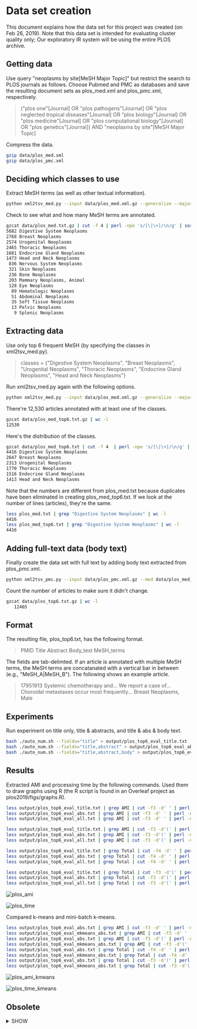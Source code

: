 # Data set creation

This document explains how the data set for this project was created (on Feb 26, 2019).  Note that this data set is intended for evaluating cluster quality only; Our exploratory IR system will be using the entire PLOS archive.

## Getting data

Use query "neoplasms by site[MeSH Major Topic]" but restrict the search to PLOS journals as follows. Choose Pubmed and PMC as databases and save the resulting document sets as plos_med.xml and plos_pmc.xml, respectively.

> ("plos one"[Journal] OR "plos pathogens"[Journal] OR "plos neglected tropical diseases"[Journal] OR "plos biology"[Journal] OR "plos medicine"[Journal] OR "plos computational biology"[Journal] OR "plos genetics"[Journal]) AND "neoplasms by site"[MeSH Major Topic]

Compress the data.

```bash
gzip data/plos_med.xml
gzip data/plos_pmc.xml
```

## Deciding which classes to use 

Extract MeSH terms (as well as other textual information).

```bash
python xml2tsv_med.py --input data/plos_med.xml.gz --generalize --major --code | gzip > data/plos_med.txt.gz
```

Check to see what and how many MeSH terms are annotated.

```bash
gzcat data/plos_med.txt.gz | cut -f 4 | perl -npe 's/[\|\+]/\n/g' | sort | uniq -c | sort -nr
5682 Digestive System Neoplasms
2768 Breast Neoplasms
2574 Urogenital Neoplasms
2465 Thoracic Neoplasms
1681 Endocrine Gland Neoplasms
1473 Head and Neck Neoplasms
 836 Nervous System Neoplasms
 321 Skin Neoplasms
 236 Bone Neoplasms
 203 Mammary Neoplasms, Animal
 128 Eye Neoplasms
  89 Hematologic Neoplasms
  51 Abdominal Neoplasms
  35 Soft Tissue Neoplasms
  13 Pelvic Neoplasms
   9 Splenic Neoplasms
```

## Extracting data

Use only top 6 frequent MeSH (by specifying the classes in xml2tsv_med.py).

> classes = {"Digestive System Neoplasms",
>            "Breast Neoplasms",
>            "Urogenital Neoplasms",
>            "Thoracic Neoplasms",
>            "Endocrine Gland Neoplasms",
>            "Head and Neck Neoplasms"}

Run xml2tsv_med.py again with the following options.

```bash
python xml2tsv_med.py --input data/plos_med.xml.gz --generalize --major --code --restrict | gzip > data/plos_med_top6.txt.gz
```

There're 12,530 articles annotated with at least one of the classes.

```bash
gzcat data/plos_med_top6.txt.gz | wc -l  
12530 
```

Here's the distribution of the classes. 

```bash
gzcat data/plos_med_top6.txt | cut -f 4  | perl -npe 's/[\|\+]/\n/g' | sort | uniq -c | sort -nr
4416 Digestive System Neoplasms
2647 Breast Neoplasms
2313 Urogenital Neoplasms
1770 Thoracic Neoplasms
1516 Endocrine Gland Neoplasms
1413 Head and Neck Neoplasms
```

Note that the numbers are different from plos_med.txt because duplicates have been eliminated in creating plos_med_top6.txt.  If we look at the number of lines (articles), they're the same.

```bash
less plos_med.txt | grep "Digestive System Neoplasms" | wc -l
4416
less plos_med_top6.txt | grep "Digestive System Neoplasms" | wc -l
4416
```

## Adding full-text data (body text)

Finally create the data set with full text by adding body text extracted from plos_pmc.xml.

```bash
python xml2tsv_pmc.py --input data/plos_pmc.xml.gz --med data/plos_med_top6.txt.gz | gzip > data/plos_top6.txt.gz
```

Count the number of articles to make sure it didn't change.

```bash
gzcat data/plos_top6.txt.gz | wc -l
   12465
```

## Format

The resulting file, plos_top6.txt, has the following format.

> PMID  Title  Abstract  Body_text  MeSH_terms

The fields are tab-delimted.  If an article is annotated with multiple MeSH terms, the MeSH terms are concatanated with a vertical bar in between (e.g., "MeSH_A|MeSH_B").  The following shows an example article.

> 17951913  Systemic chemotherapy and...  We report a case of...  Choroidal metastases occur most frequently...  Breast Neoplasms, Male
 
## Experiments

Run experiment on title only, title & abstracts, and title & abs & body text.

```sh
bash ./auto_num.sh --fields="title" > output/plos_top6_eval_title.txt
bash ./auto_num.sh --fields="title,abstract" > output/plos_top6_eval_abs.txt
bash ./auto_num.sh --fields="title,abstract,body" > output/plos_top6_eval_all.txt
```

## Results

Extracted AMI and processing time by the following commands.
Used them to draw graphs using R (the R script is found in an Overleaf project as plos2019/figs/graphs.R). 

```sh
less output/plos_top6_eval_title.txt | grep AMI | cut -f3 -d' ' | perl -npe 's/\n/,/'
less output/plos_top6_eval_abs.txt | grep AMI | cut -f3 -d' ' | perl -npe 's/\n/,/'
less output/plos_top6_eval_all.txt | grep AMI | cut -f3 -d' ' | perl -npe 's/\n/,/'

less output/plos_top6_eval_title.txt | grep AMI | cut -f3 -d'(' | perl -npe 's/\)\n/,/'
less output/plos_top6_eval_abs.txt | grep AMI | cut -f3 -d'(' | perl -npe 's/\)\n/,/'
less output/plos_top6_eval_all.txt | grep AMI | cut -f3 -d'(' | perl -npe 's/\)\n/,/'

less output/plos_top6_eval_title.txt | grep Total | cut -f4 -d' ' | perl -npe 's/\n/,/'
less output/plos_top6_eval_abs.txt | grep Total | cut -f4 -d' ' | perl -npe 's/\n/,/'
less output/plos_top6_eval_all.txt | grep Total | cut -f4 -d' ' | perl -npe 's/\n/,/'

less output/plos_top6_eval_title.txt | grep Total | cut -f3 -d'(' | perl -npe 's/\)\n/,/'
less output/plos_top6_eval_abs.txt | grep Total | cut -f3 -d'(' | perl -npe 's/\)\n/,/'
less output/plos_top6_eval_all.txt | grep Total | cut -f3 -d'(' | perl -npe 's/\)\n/,/'
```

![plos_ami](plos_ami.png)

![plos_time](plos_time.png)

Compared k-means and mini-batch k-means.

```sh
less output/plos_top6_eval_abs.txt | grep AMI | cut -f3 -d' ' | perl -npe 's/\n/,/'
less output/plos_top6_eval_mkmeans_abs.txt | grep AMI | cut -f3 -d' ' | perl -npe 's/\n/,/'
less output/plos_top6_eval_abs.txt | grep AMI | cut -f3 -d'(' | perl -npe 's/\)\n/,/'
less output/plos_top6_eval_mkmeans_abs.txt | grep AMI | cut -f3 -d'(' | perl -npe 's/\)\n/,/'
less output/plos_top6_eval_abs.txt | grep Total | cut -f4 -d' ' | perl -npe 's/\n/,/'
less output/plos_top6_eval_mkmeans_abs.txt | grep Total | cut -f4 -d' ' | perl -npe 's/\n/,/'
less output/plos_top6_eval_abs.txt | grep Total | cut -f3 -d'(' | perl -npe 's/\)\n/,/'
less output/plos_top6_eval_mkmeans_abs.txt | grep Total | cut -f3 -d'(' | perl -npe 's/\)\n/,/'
```

![plos_ami_kmeans](plos_ami_kmeans.png)

![plos_time_kmeans](plos_time_kmeans.png)


## Obsolete

<details><summary>SHOW</summary>

## Experiments

Run experiment on abstracts and full texts.

```bash
nice python eval.py --input data/plos_top6.txt.gz --output output/plos_med_top6_eval_title_sgl.csv -k 6 -f title --single --format full -t -1 --df -1 > log_med_title_sgl.txt &
nice python eval.py --input data/plos_top6.txt.gz --output output/plos_med_top6_eval_sgl.csv -k 6 -f "title,abstract" --single --format full -t -1 --df -1 > log_med_sgl.txt &
nice python eval.py --input data/plos_top6.txt.gz --output output/plos_top6_eval_sgl.csv -k 6 --single --format full -t -1 --df -1 > log_sgl.txt & 
```

### Results on titles

```bash
less output/plos_med_top6_eval_title_sgl.csv | grep ",6,0." | sort -t',' -k13 -nr | head
1,8,1.40,20,kmeans,nan,6,0.6186,0.5500,0.5823,0.5823,0.3667,0.5820,0.5306,0.8768,0.7290,0.2688,0.1492
1,14,0.60,50,kmeans,nan,6,0.5954,0.5539,0.5739,0.5739,0.4283,0.5736,0.5660,0.8081,0.7367,0.1307,0.0954
1,16,1.00,40,kmeans,nan,6,0.5914,0.5526,0.5713,0.5713,0.4325,0.5710,0.5680,0.8067,0.7379,0.1546,0.1059
1,6,0.60,40,kmeans,nan,6,0.5897,0.5481,0.5681,0.5681,0.4207,0.5678,0.5605,0.8976,0.7347,0.1684,0.1112
1,10,0.80,0,kmeans,nan,6,0.5806,0.5388,0.5589,0.5589,0.4028,0.5586,0.5491,0.8990,0.7375,0.0549,0.0458
1,16,1.60,0,kmeans,nan,6,0.5878,0.5298,0.5573,0.5573,0.3111,0.5570,0.4852,0.8334,0.6950,0.1023,0.0727
1,12,1.40,0,kmeans,nan,6,0.5799,0.5355,0.5568,0.5568,0.3135,0.5565,0.4816,0.8215,0.6942,0.0946,0.0696
1,16,1.20,50,kmeans,nan,6,0.5896,0.5252,0.5555,0.5555,0.3236,0.5552,0.4976,0.8350,0.7088,0.1297,0.0994
1,10,1.40,40,kmeans,nan,6,0.5716,0.5364,0.5535,0.5535,0.3749,0.5531,0.5228,0.7763,0.6781,0.1630,0.1138
1,16,1.20,20,kmeans,nan,6,0.5742,0.5323,0.5525,0.5525,0.3171,0.5522,0.4834,0.8138,0.6950,0.2292,0.1338
```

### Results on abstracts

```bash
less output/plos_med_top6_eval_sgl.csv | grep -v "^1,6,0" | grep ",6,0." | sort -t',' -k13 -nr | head
1,16,1.00,40,kmeans,nan,6,0.6419,0.5726,0.6053,0.6053,0.3707,0.6050,0.5333,0.8819,0.7326,0.2169,0.1856
1,16,1.00,10,kmeans,nan,6,0.6413,0.5600,0.5979,0.5979,0.3643,0.5976,0.5338,0.8834,0.7285,0.3893,0.2400
1,16,0.80,30,kmeans,nan,6,0.6361,0.5510,0.5905,0.5905,0.3530,0.5902,0.5273,0.8860,0.7234,0.2397,0.2068
1,14,1.60,40,kmeans,nan,6,0.6273,0.5539,0.5883,0.5883,0.3701,0.5880,0.5356,0.8782,0.7309,0.2767,0.2097
1,10,1.20,20,kmeans,nan,6,0.6272,0.5530,0.5878,0.5878,0.3684,0.5875,0.5348,0.8749,0.7291,0.3607,0.3063
1,12,1.00,40,kmeans,nan,6,0.6299,0.5463,0.5851,0.5851,0.3434,0.5848,0.5201,0.8813,0.7190,0.2437,0.2072
1,16,1.60,20,kmeans,nan,6,0.6082,0.5619,0.5841,0.5841,0.3866,0.5838,0.5383,0.8945,0.7317,0.3300,0.2831
1,10,1.20,40,kmeans,nan,6,0.6031,0.5604,0.5810,0.5810,0.3651,0.5807,0.5188,0.9895,0.7466,0.2868,0.2337
1,8,1.00,20,kmeans,nan,6,0.6149,0.5506,0.5810,0.5810,0.3543,0.5806,0.5203,0.8778,0.7228,0.3864,0.3246
1,10,1.00,40,kmeans,nan,6,0.6227,0.5400,0.5784,0.5784,0.3429,0.5781,0.5198,0.9873,0.7181,0.2724,0.2291
```

### Results on full texts

```bash
less output/plos_top6_eval_sgl.csv | grep ",6,0." | sort -t',' -k13 -nr | head
1,14,1.20,20,kmeans,nan,6,0.5270,0.4613,0.4920,0.4920,0.2139,0.4916,0.4215,0.8207,0.6513,0.2620,0.1781
1,10,0.60,20,kmeans,nan,6,0.5468,0.4345,0.4842,0.4842,0.2184,0.4838,0.4473,0.8550,0.6127,0.1980,0.1851
1,14,1.60,0,kmeans,nan,6,0.5120,0.4588,0.4839,0.4839,0.2370,0.4836,0.4321,0.8116,0.6620,0.2196,0.1467
1,12,1.20,10,kmeans,nan,6,0.5170,0.4535,0.4832,0.4832,0.2010,0.4828,0.4117,0.8205,0.6445,0.3144,0.2460
1,16,1.40,0,kmeans,nan,6,0.5141,0.4531,0.4816,0.4816,0.2229,0.4813,0.4259,0.9737,0.6537,0.1632,0.1146
1,14,1.20,40,kmeans,nan,6,0.5289,0.4366,0.4784,0.4784,0.2061,0.4780,0.4289,0.8319,0.6394,0.1911,0.1591
1,12,1.20,0,kmeans,nan,6,0.5123,0.4455,0.4766,0.4766,0.2011,0.4762,0.4137,0.8219,0.6448,0.1844,0.1398
1,12,0.80,10,kmeans,nan,6,0.5119,0.4444,0.4758,0.4758,0.2065,0.4754,0.4178,0.8200,0.6461,0.3068,0.2050
1,12,1.20,20,kmeans,nan,6,0.5107,0.4439,0.4750,0.4750,0.1943,0.4746,0.4089,0.8252,0.6411,0.2631,0.1922
1,8,0.60,20,kmeans,nan,6,0.5134,0.4353,0.4711,0.4711,0.1797,0.4707,0.4045,0.8274,0.6323,0.2344,0.2065
```

## Sample size and cluster quality

### for titles
```bash
# sample=0 means 'use all'
for i in 100 200 400 600 800 1000 2000 4000 6000 8000 10000 0; do
  echo -n $i
  nice python visual_library.py -i data/plos_top6.txt.gz --single --format full --fields title --clustering kmeans --svd 20 -r 8 -d 1.4 -k 6 --sample $i | grep A-MI
done
100 A-MI         = 0.320289
200 A-MI         = 0.203923
400 A-MI         = 0.085942
600 A-MI         = 0.233143
800 A-MI         = 0.416032
1000 A-MI         = 0.496599
2000 A-MI         = 0.623462
4000 A-MI         = 0.538047
6000 A-MI         = 0.487626
8000 A-MI         = 0.560157
10000 A-MI         = 0.519458
0 A-MI         = 0.581956

# make title only data
less data/plos_top6.txt.gz | perl -ne '@a=split(/\t/);print("$a[0]\t$a[1]\t\t\t$a[4]")' | gzip > data/plos_top6_title.txt.gz
# measure
for i in 100 200 400 600 800 1000 2000 4000 6000 8000 10000 0; do   echo -n "$i ";   nice python visual_library.py -i data/plos_top6_title.txt.gz --single --format full --fields title --clustering kmeans --svd 20 -r 8 -d 1.4 -k 6 --sample $i | grep "Processing time"; done 
100 Processing time (sec): 0.06934070587158203
200 Processing time (sec): 0.21411657333374023
400 Processing time (sec): 0.2160656452178955
600 Processing time (sec): 0.24439454078674316
800 Processing time (sec): 0.27433323860168457
1000 Processing time (sec): 0.3233377933502197
2000 Processing time (sec): 0.42231249809265137
4000 Processing time (sec): 0.7704150676727295
6000 Processing time (sec): 1.236863613128662
8000 Processing time (sec): 1.9074664115905762
10000 Processing time (sec): 2.7687151432037354
0 Processing time (sec): 3.2354702949523926
```

### for titles and abstracts
```bash

# sample=0 means 'use all'
for i in 100 200 400 600 800 1000 2000 4000 6000 8000 10000 0; do
  echo -n $i
  nice python visual_library.py -i data/plos_top6.txt.gz --single --format full --fields title,abs --clustering kmeans --svd 40 -r 16 -d 1.0 -k 6 --sample $i | grep A-MI
done
100 A-MI         = 0.377786
200 A-MI         = 0.335321
400 A-MI         = 0.265791
600 A-MI         = 0.492016
800 A-MI         = 0.518745
1000 A-MI         = 0.587677
2000 A-MI         = 0.595761
4000 A-MI         = 0.547354
6000 A-MI         = 0.590048
8000 A-MI         = 0.477772
10000 A-MI         = 0.551990
0 A-MI         = 0.587466

for i in 100 200 400 600 800 1000 2000 4000 6000 8000 10000 0; do
  echo -n "$i "
  nice python visual_library.py -i data/plos_top6_abs.txt.gz --single --format full --fields title,abs --clustering kmeans --svd 20 -r 10 -d 1.2 -k 6 --sample $i | grep "Processing time"
done
100 Processing time (sec): 0.2009420394897461
200 Processing time (sec): 0.23556756973266602
400 Processing time (sec): 0.376389741897583
600 Processing time (sec): 0.37632226943969727
800 Processing time (sec): 0.42809462547302246
1000 Processing time (sec): 0.522179126739502
2000 Processing time (sec): 0.8164660930633545
4000 Processing time (sec): 1.546290397644043
6000 Processing time (sec): 2.484266519546509
8000 Processing time (sec): 3.6278839111328125
10000 Processing time (sec): 4.822795629501343
0 Processing time (sec): 5.5005409717559814
```

### for full text
```bash
1,14,1.20,20,kmeans,nan,6,0.5270,0.4613,0.4920,0.4920,0.2139,0.4916,0.4215,0.8207,0.6513,0.2620,0.1781

# sample=0 means 'use all'
for i in 100 200 400 600 800 1000 2000 4000 6000 8000 10000 0; do
  echo -n $i
  nice python visual_library.py -i data/plos_top6.txt.gz --single --format full --fields title,abs,body --clustering kmeans --svd 20 -r 14 -d 1.2 -k 6 --sample $i | grep A-MI
done
100 A-MI         = 0.295346
200 A-MI         = 0.196831
400 A-MI         = 0.099206
600 A-MI         = 0.303481
800 A-MI         = 0.187155
1000 A-MI         = 0.261142
2000 A-MI         = 0.469417
4000 A-MI         = 0.326718
6000 A-MI         = 0.387437
8000 A-MI         = 0.366588
10000 A-MI         = 0.278852
0 A-MI         = 0.491601

for i in 100 200 400 600 800 1000 2000 4000 6000 8000 10000 0; do   
  echo -n "$i ";   
  nice python visual_library.py -i data/plos_top6.txt.gz --single --format full --fields title,abs,body --clustering kmeans --svd 20 -r 14 -d 1.2 -k 6 --sample $i | grep "Processing time"; 
done
100 Processing time (sec): 0.6615867614746094
200 Processing time (sec): 1.606123447418213
400 Processing time (sec): 2.90543794631958
600 Processing time (sec): 3.7888309955596924
800 Processing time (sec): 4.599233388900757
1000 Processing time (sec): 5.7834179401397705
2000 Processing time (sec): 11.545138597488403
4000 Processing time (sec): 21.9506356716156
6000 Processing time (sec): 32.561360359191895
8000 Processing time (sec): 43.7649130821228
10000 Processing time (sec): 54.45869064331055
0 Processing time (sec): 60.54986906051636
```
 
### Results on titles

```bash
less data/plos_med_top6_eval_title_sgl.csv | grep ",6,0." | sort -t',' -k13 -nr | head
1,7,1.00,0,kmeans,nan,6,0.6786,0.4959,0.5731,0.5731,0.2846,0.5721,0.4646,0.8561,0.6408,0.1305,-0.0035
1,6,0.90,16,kmeans,nan,6,0.6367,0.4692,0.5402,0.5402,0.2212,0.5392,0.4171,0.8476,0.6171,0.3161,0.0604
1,10,0.50,0,kmeans,nan,6,0.6100,0.4683,0.5298,0.5298,0.3139,0.5288,0.4760,0.7755,0.6474,0.0390,-0.0000
1,7,0.50,20,kmeans,nan,6,0.6137,0.4652,0.5292,0.5292,0.3053,0.5282,0.4724,0.9078,0.6411,0.1982,-0.0307
1,5,0.90,4,kmeans,nan,6,0.5747,0.4851,0.5261,0.5261,0.3710,0.5248,0.5229,0.7566,0.6588,0.8927,-0.7455
1,5,0.90,0,spectral,nan,6,0.5867,0.4762,0.5257,0.5257,0.4292,0.5244,0.5731,0.2839,0.6536,0.9855,-0.5769
1,5,0.90,0,kmeans,nan,6,0.5850,0.4752,0.5244,0.5244,0.4280,0.5231,0.5720,0.7554,0.6530,0.9861,-0.5769
1,6,0.60,20,kmeans,nan,6,0.5936,0.4672,0.5229,0.5229,0.3231,0.5219,0.4771,0.7607,0.6476,0.2351,-0.0026
1,5,0.90,0,maximin,0.80,6,0.5825,0.4730,0.5221,0.5221,0.4272,0.5207,0.5715,0.7696,0.6526,0.9834,-0.5769
1,6,0.80,20,maximin,0.99,7,0.5440,0.4961,0.5189,0.5189,0.4097,0.5178,0.5170,0.7051,0.6432,0.2889,0.0215
```

### Results on abstracts

```bash
less data/plos_med_top6_eval_sgl.csv | grep ",6,0." | sort -t',' -k13 -nr | grep -v maximin | head
1,5,1.00,16,kmeans,nan,6,0.7481,0.6328,0.6856,0.6856,0.5398,0.6849,0.6392,0.9773,0.7479,0.6054,0.5247
1,5,1.00,0,kmeans,nan,6,0.7477,0.6324,0.6852,0.6852,0.5388,0.6845,0.6385,0.8416,0.7478,0.5936,0.4974
1,5,0.90,0,kmeans,nan,6,0.7423,0.6226,0.6772,0.6772,0.5197,0.6765,0.6245,0.8424,0.7406,0.5719,0.4743
1,6,1.00,0,kmeans,nan,6,0.7312,0.6253,0.6741,0.6741,0.5420,0.6734,0.6373,0.8056,0.7503,0.5563,0.4431
1,5,1.00,8,spectral,nan,6,0.7474,0.5965,0.6635,0.6635,0.4939,0.6627,0.6162,0.8614,0.7414,0.6521,0.5395
1,5,1.00,8,kmeans,nan,6,0.7198,0.6136,0.6624,0.6624,0.5221,0.6617,0.6235,0.8007,0.7373,0.6580,0.5395
1,5,1.00,12,kmeans,nan,6,0.7181,0.6107,0.6601,0.6601,0.5161,0.6593,0.6193,0.8088,0.7336,0.6301,0.5086
1,5,0.90,12,spectral,nan,6,0.7451,0.5893,0.6581,0.6581,0.4789,0.6573,0.6059,0.8626,0.7351,0.5995,0.4785
1,5,0.90,8,spectral,nan,6,0.7427,0.5868,0.6556,0.6556,0.4755,0.6548,0.6035,0.8617,0.7336,0.6058,0.4485
1,5,0.90,16,spectral,nan,6,0.7427,0.5861,0.6552,0.6552,0.4756,0.6544,0.6038,0.8623,0.7334,0.5797,0.5078
```

### Results on full texts

```bash
less data/plos_top6_eval_sgl.csv | grep ",6,0." | sort -t',' -k13 -nr | head
1,10,0.60,20,kmeans,nan,6,0.5468,0.4345,0.4842,0.4842,0.2184,0.4838,0.4473,0.8550,0.6127,0.1980,0.1851
1,10,0.80,12,kmeans,nan,6,0.5203,0.4485,0.4817,0.4817,0.1963,0.4813,0.4125,0.8270,0.6414,0.2806,0.2447
1,10,0.80,16,kmeans,nan,6,0.5203,0.4468,0.4808,0.4808,0.1948,0.4804,0.4122,0.8256,0.6403,0.2641,0.2033
1,10,0.90,0,kmeans,nan,6,0.5230,0.4329,0.4737,0.4737,0.1984,0.4733,0.4231,0.8282,0.6381,0.1699,0.1309
1,9,0.60,12,kmeans,nan,6,0.5114,0.4385,0.4721,0.4721,0.1914,0.4717,0.4100,0.8246,0.6378,0.2667,0.2321
1,8,0.60,20,kmeans,nan,6,0.5134,0.4353,0.4711,0.4711,0.1797,0.4707,0.4045,0.8274,0.6323,0.2344,0.2065
1,8,0.60,16,kmeans,nan,6,0.5127,0.4343,0.4703,0.4703,0.1769,0.4699,0.4028,0.8224,0.6306,0.2538,0.2059
1,9,0.60,16,kmeans,nan,6,0.5115,0.4345,0.4699,0.4699,0.1817,0.4695,0.4055,0.9909,0.6332,0.2486,0.1981
1,10,0.90,16,kmeans,nan,6,0.5080,0.4351,0.4687,0.4687,0.1765,0.4683,0.3998,0.8251,0.6310,0.2701,0.2099
1,9,1.00,0,kmeans,nan,6,0.4985,0.4406,0.4678,0.4678,0.2042,0.4674,0.4119,0.8085,0.6448,0.2093,0.1528
```

</details>
